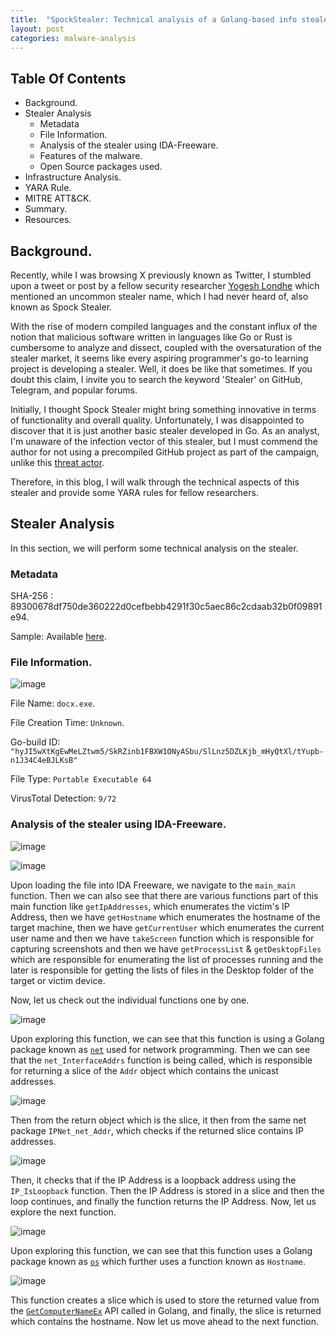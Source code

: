 ```yaml
---
title:  "SpockStealer: Technical analysis of a Golang-based info stealer."
layout: post
categories: malware-analysis
---
```



## Table Of Contents

- Background.
- Stealer Analysis
    - Metadata
    - File Information.
    - Analysis of the stealer using IDA-Freeware.
    - Features of the malware.
    - Open Source packages used.
- Infrastructure Analysis.
- YARA Rule.
- MITRE ATT&CK.
- Summary.
- Resources.



## Background.

Recently, while I was browsing X previously known as Twitter, I stumbled upon a tweet or post by a fellow security researcher
[Yogesh Londhe](https://twitter.com/suyog41) which mentioned an uncommon stealer name, which I had never heard of, also known as Spock Stealer.

With the rise of modern compiled languages and the constant influx of the notion that malicious software written in languages like Go or Rust is cumbersome to analyze and dissect, coupled with the oversaturation of the stealer market, it seems like every aspiring programmer's go-to learning project is developing a stealer. Well, it does be like that sometimes. If you doubt this claim, I invite you to search the keyword 'Stealer' on GitHub, Telegram, and popular forums.

Initially, I thought Spock Stealer might bring something innovative in terms of functionality and overall quality. Unfortunately, I was disappointed to discover that it is just another basic stealer developed in Go. As an analyst, I'm unaware of the infection vector of this stealer, but I must commend the author for not using a precompiled GitHub project as part of the campaign, unlike this [threat actor](https://xelemental.github.io/Golang-based-credential-stealer-targets-Indian-Airforce-Officials/).

Therefore, in this blog, I will walk through the technical aspects of this stealer and provide some YARA rules for fellow researchers.


## Stealer Analysis

In this section, we will perform some technical analysis on the stealer. 


### Metadata

SHA-256 : 89300678df750de360222d0cefbebb4291f30c5aec86c2cdaab32b0f09891e94.

Sample: Available [here](https://bazaar.abuse.ch/sample/89300678df750de360222d0cefbebb4291f30c5aec86c2cdaab32b0f09891e94).


### File Information.


![image](https://github.com/xelemental/xelemental.github.io/assets/49472311/8c584a7f-3420-46e0-8bfb-60fcdca98084)


File Name: `docx.exe`.

File Creation Time: `Unknown`.

Go-build ID: `"hyJI5wXtKgEwMeLZtwm5/SkRZinb1FBXW1ONyASbu/SlLnz5DZLKjb_mHyQtXl/tYupb-n1J34C4eBJLKsB"`

File Type: `Portable Executable 64`

VirusTotal Detection: `9/72` 



### Analysis of the stealer using IDA-Freeware.


![image](https://github.com/xelemental/xelemental.github.io/assets/49472311/85630011-b5b9-435b-bb8f-d709ed0f99af)


![image](https://github.com/xelemental/xelemental.github.io/assets/49472311/a5470867-0205-44bf-856b-30096cc6b946)


Upon loading the file into IDA Freeware, we navigate to the `main_main` function. Then we can also see that there are various functions part of this main function like `getIpAddresses`, which enumerates the victim's IP Address, then we have `getHostname` which enumerates the hostname of the target machine, then we have  `getCurrentUser` which enumerates the current user name  and then we have `takeScreen` function which is responsible for capturing screenshots and then we have `getProcessList` & `getDesktopFiles` which are responsible for enumerating the list of processes running and the later is responsible for getting the lists of files in the Desktop folder of the target or victim device. 

Now, let us check out the individual functions one by one. 


![image](https://github.com/xelemental/xelemental.github.io/assets/49472311/9adf0d1d-4966-4097-b209-0e5bc5d19e11)

Upon exploring this function, we can see that this function is using a Golang package known as  [`net`](https://pkg.go.dev/net) used for network programming. Then we can see that the `net_InterfaceAddrs` function is being called, which is responsible for returning a slice of the `Addr` object which contains the unicast addresses.

![image](https://github.com/xelemental/xelemental.github.io/assets/49472311/9ad23418-a174-4016-b59c-361ba049e463)

Then from the return object which is the slice, it then from the same net package `IPNet_net_Addr`, which checks if the returned slice contains IP addresses. 

![image](https://github.com/xelemental/xelemental.github.io/assets/49472311/e5c6efdf-f1c6-49a4-8887-1d44aa46a099)


Then, it checks that if the IP Address is a loopback address using the `IP_IsLoopback` function. Then the IP Address is stored in a slice and then the loop continues, and finally the function returns the IP Address. Now, let us explore the next function. 

![image](https://github.com/xelemental/xelemental.github.io/assets/49472311/7022d963-67b9-49f0-8ccd-61c1c14d076f)

Upon exploring this function, we can see that this function uses a Golang package known as [`os`](https://pkg.go.dev/os#Hostname) which further uses a function known as `Hostname`. 

![image](https://github.com/xelemental/xelemental.github.io/assets/49472311/92fc7f6f-1feb-4cab-90d4-bd6612e8713a)

This function creates a slice which is used to store the returned value from the [`GetComputerNameEx`](https://learn.microsoft.com/en-us/windows/win32/api/sysinfoapi/nf-sysinfoapi-getcomputernameexa) API called in Golang, and finally, the slice is returned which contains the hostname. Now let us move ahead to the next function. 






